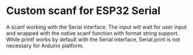 # Custom scanf for ESP32 Serial

A scanf working with the Serial interface. The input will wait for user input and wrapped with the native scanf function with format string support. While printf works by default with the Serial interface, Serial.print is not necessary for Arduino platform.